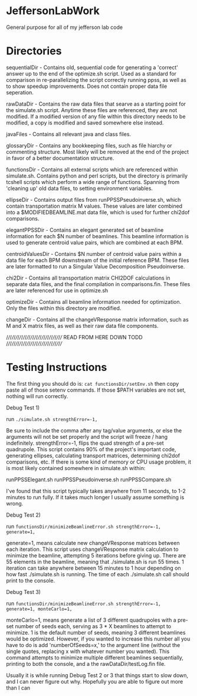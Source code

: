 # JeffersonLabWork
General purpose for all of my jefferson lab code

# Directories

sequentialDir - Contains old, sequential code for generating a 'correct' answer up to the end of the optimize.sh script. Used as a standard for comparison in
re-parallelizing the script correctly running ppss, as well as to show speedup improvements. Does not contain proper data file seperation.

rawDataDir - Contains the raw data files that searve as a starting point for the simulate.sh script. Anytime these files are referenced,
they are not modified. If a modified version of any file within this directory needs to be modified, a copy is modified and saved somewhere else instead.

javaFiles - Contains all relevant java and class files.

glossaryDir - Contains any bookkeeping files, such as file hiarchy or commenting structure. Most likely will be removed at the end of the project in favor
of a better documentation structure.

functionsDir - Contains all external scripts which are referenced within simulate.sh. Contains python and perl scripts, but the directory is primarily
tcshell scripts which perform a wide range of functions. Spanning from 'cleaning up' old data files, to setting environment variables.

ellipseDir - Contains output files from runPPSSPseudoinverse.sh, which contain transportation matrix M values. These values are later combined into a
$MODIFIEDBEAMLINE.mat data file, which is used for further chi2dof comparisons.

elegantPPSSDir - Contains an elegant generated set of beamline information for each $N number of beamlines. This beamline information is used to generate centroid
value pairs, which are combined at each BPM.

centroidValuesDir - Contains $N number of centroid value pairs within a data file for each BPM downstream of the initial reference BPM. These files are later
formatted to run a Singular Value Decomposition Pseudoinverse.

chi2Dir - Contains all transportation matrix CHI2DOF calculations in separate data files, and the final compilation in comparisons.fin. These files are later
referenced for use in optimize.sh

optimizeDir - Contains all beamline information needed for optimization. Only the files within this directory are modified.

changeDir - Contains all the changeVResponse matrix information, such as M and X matrix files, as well as their raw data file components.


/*/*/*/*/*/*/*/*/*/*/*/*/*/*/*/*/*/*/*/*/*/*/*/*/*/*/*/*/*/* READ FROM HERE DOWN TODD /*/*/*/*/*/*/*/*/*/*/*/*/*/*/*/*/*/*/*/*/*/*/*/*/*/*/*/*/*/*

# Testing Instructions

The first thing you should do is: `cat functionsDir/setEnv.sh` then copy paste all of those setenv commands. If those $PATH variables are not set, nothing will run correctly.

Debug Test 1)

run `./simulate.sh strengthError=-1,`

Be sure to include the comma after any tag/value arguments, or else the arguments will not be set properly and the script will freeze / hang indefinitely. strengthError=-1, flips the quad strength of a pre-set quadrupole. This script contains 90% of the project's important code, generating ellipses, calculating transport matrices, determining chi2dof comparisons, etc. If there is some kind of memory or CPU usage problem, it is most likely contained somewhere in simulate.sh within:

runPPSSElegant.sh
runPPSSPseudoinverse.sh
runPPSSCompare.sh

I've found that this script typically takes anywhere from 11 seconds, to 1-2 minutes to run fully. If it takes much longer I usually assume something is wrong.

Debug Test 2)

run `functionsDir/minimizeBeamlineError.sh strengthError=-1, generate=1,`

generate=1, means calculate new changeVResponse matrices between each iteration. This script uses changeVResponse matrix calculation to minimize the beamline, attempting 5 iterations before giving up. There are 55 elements in the beamline, meaning that ./simulate.sh is run 55 times. 1 iteration can take anywhere between 15 minutes to 1 hour depending on how fast ./simulate.sh is running. The time of each ./simulate.sh call should print to the console.

Debug Test 3)

run `functionsDir/minimizeBeamlineError.sh strengthError=-1, generate=1, monteCarlo=1,`

monteCarlo=1, means generate a list of 3 different quadrupoles with a pre-set number of seeds each, serving as 3 * X beamlines to attempt to minimize. 1 is the default number of seeds, meaning 3 different beamlines would be optimized. However, if you wanted to increase this number all you have to do is add 'numberOfSeeds=x,' to the argument line (without the single quotes, replacing x with whatever number you wanted). This command attempts to minimize multiple different beamlines sequentially, printing to both the console, and a the rawDataDir/testLog.fin file.

Usually it is while running Debug Test 2 or 3 that things start to slow down, and I can never figure out why. Hopefully you are able to figure out more than I can
